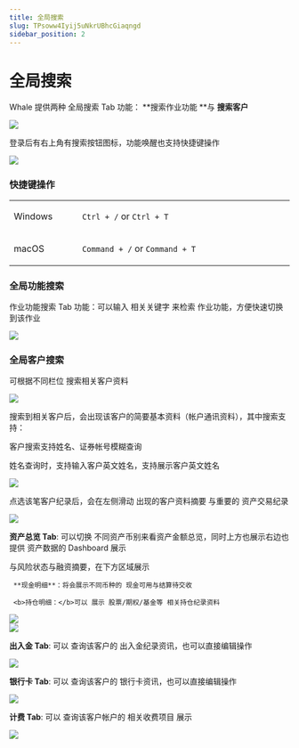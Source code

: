 ```yaml
---
title: 全局搜索
slug: TPsoww4Iyij5uNkrUBhcGiaqngd
sidebar_position: 2
---
```



# 全局搜索

Whale 提供两种 全局搜索 Tab 功能： **搜索作业功能 **与 **搜索客户**

<img src="/assets/BVaBbtPo4ovSkZxlzz3c4xShn2g.png" src-width="3303" src-height="545" align="center"/>

登录后有右上角有搜索按钮图标，功能唤醒也支持快捷键操作

<img src="/assets/TZfvbqf6qoNuVkxXFI1cX0fPnsh.png" src-width="820" src-height="90"/>

### 快捷键操作

<table>
<colgroup>
<col width="157"/>
<col width="663"/>
</colgroup>
<tbody>
<tr><td><p>Windows</p></td><td><p><code>Ctrl + /</code> or <code>Ctrl + T</code></p></td></tr>
<tr><td><p>macOS</p></td><td><p><code>Command + /</code> or <code>Command + T</code></p></td></tr>
</tbody>
</table>

### 全局功能搜索

作业功能搜索 Tab 功能：可以输入 相关关键字 来检索 作业功能，方便快速切换到该作业

<img src="/assets/Kn3CbXcqPoODAnxGg0ZctF1LnKd.png" src-width="3810" src-height="1318" align="center"/>

### 全局客户搜索

可根据不同栏位 搜索相关客户资料

<img src="/assets/HJr2bxOvToO50lxddURcoSqPnPd.png" src-width="3198" src-height="1142" align="center"/>

搜索到相关客户后，会出现该客户的简要基本资料（帐户通讯资料），其中搜索支持：

客户搜索支持姓名、证券帐号模糊查询

姓名查询时，支持输入客户英文姓名，支持展示客户英文姓名

<img src="/assets/LRCQbL62Woxd9TxEszBcQRjanah.png" src-width="2600" src-height="1086" align="center"/>

点选该笔客户纪录后，会在左侧滑动 出现的客户资料摘要 与重要的 资产交易纪录

<img src="/assets/WKf5bnuUUoTp8dxFKl7cQSlwn8b.png" src-width="3824" src-height="1576" align="center"/>

**资产总览 Tab**: 可以切换 不同资产币别来看资产金额总览，同时上方也展示右边也提供 资产数据的 Dashboard 展示

与风险状态与融资摘要，在下方区域展示 

     **现金明细**：将会展示不同币种的 现金可用与结算待交收

     <b>持仓明细：</b>可以 展示 股票/期权/基金等 相关持仓纪录资料

<div class="flex gap-3 columns-2" column-size="2">
<div class="w-[35%]" width-ratio="35">
<img src="/assets/XSVbbN3CGo0fpWxnEb2cXMVnn0f.png" src-width="1420" src-height="1270" align="center"/>
</div>
<div class="w-[64%]" width-ratio="64">
<img src="/assets/LSyJbHVdyoy5pRx6uoncXwWgn58.png" src-width="1404" src-height="678" align="center"/>
</div>
</div>

**出入金 Tab**:  可以 查询该客户的 出入金纪录资讯，也可以直接编辑操作

<img src="/assets/Cauvb1hLgo9pv7xhBoVcYbDinkd.png" src-width="1426" src-height="842" align="center"/>

**银行卡 Tab**:  可以 查询该客户的 银行卡资讯，也可以直接编辑操作

<img src="/assets/UUBCbvxyEo9OOyxfDJDcwXjnnGb.png" src-width="1432" src-height="878" align="center"/>

**计费 Tab**:  可以 查询该客户帐户的 相关收费项目 展示

<img src="/assets/DVWYb6CJZo409IxrD1Tc0jsZnkg.png" src-width="1388" src-height="1566" align="center"/>

